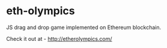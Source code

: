 # eth-olympics
JS drag and drop game implemented on Ethereum blockchain.

Check it out at - http://etherolympics.com/


